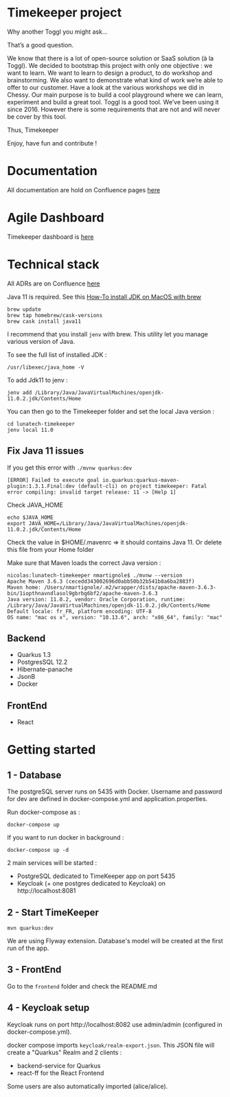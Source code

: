 # Timekeeper project

Why another Toggl you might ask… 

That’s a good question.

We know that there is a lot of open-source solution or SaaS solution (à la Toggl). We decided to bootstrap this project with only one objective : we want to learn.
We want to learn to design a product, to do workshop and brainstorming. We also want to demonstrate what kind of work we’re able to offer to our customer. Have a look at the various workshops we did in Chessy. 
Our main purpose is to build a cool playground where we can learn, experiment and build a great tool. 
Toggl is a good tool. We’ve been using it since 2016. However there is some requirements that are not and will never be cover by this tool.

Thus, Timekeeper

Enjoy, have fun and contribute ! 

# Documentation 

All documentation are hold on Confluence pages [here](https://lunatech.atlassian.net/wiki/spaces/INTRANET/pages/1609695253/Timekeeper)

# Agile Dashboard

Timekeeper dashboard is [here](https://lunatechfr.myjetbrains.com/youtrack/issues/TK)

# Technical stack 

All ADRs are on Confluence [here](https://lunatech.atlassian.net/wiki/spaces/INTRANET/pages/1686077447/Technical+architecture#Architecture-decision-records)

Java 11 is required. 
See this [How-To install JDK on MacOS with brew](https://medium.com/w-logs/installing-java-11-on-macos-with-homebrew-7f73c1e9fadf)

    brew update
    brew tap homebrew/cask-versions
    brew cask install java11

I recommend that you install `jenv` with brew. This utility let you manage various version of Java.

To see the full list of installed JDK : 

    /usr/libexec/java_home -V
    
To add Jdk11 to jenv : 

    jenv add /Library/Java/JavaVirtualMachines/openjdk-11.0.2.jdk/Contents/Home
    
You can then go to the Timekeeper folder and set the local Java version : 

    cd lunatech-timekeeper
    jenv local 11.0
                
## Fix Java 11 issues

If you get this error with `./mvnw quarkus:dev`
                
    [ERROR] Failed to execute goal io.quarkus:quarkus-maven-plugin:1.3.1.Final:dev (default-cli) on project timekeeper: Fatal error compiling: invalid target release: 11 -> [Help 1]

Check JAVA_HOME

    echo $JAVA_HOME
    export JAVA_HOME=/Library/Java/JavaVirtualMachines/openjdk-11.0.2.jdk/Contents/Home

Check the value in $HOME/.mavenrc => it should contains Java 11. Or delete this file from your Home folder

Make sure that Maven loads the correct Java version :

    nicolas:lunatech-timekeeper nmartignole$ ./mvnw --version
    Apache Maven 3.6.3 (cecedd343002696d0abb50b32b541b8a6ba2883f)
    Maven home: /Users/nmartignole/.m2/wrapper/dists/apache-maven-3.6.3-bin/1iopthnavndlasol9gbrbg6bf2/apache-maven-3.6.3
    Java version: 11.0.2, vendor: Oracle Corporation, runtime: /Library/Java/JavaVirtualMachines/openjdk-11.0.2.jdk/Contents/Home
    Default locale: fr_FR, platform encoding: UTF-8
    OS name: "mac os x", version: "10.13.6", arch: "x86_64", family: "mac"

## Backend 

- Quarkus 1.3
- PostgresSQL 12.2
- Hibernate-panache
- JsonB
- Docker

## FrontEnd

- React

# Getting started

## 1 - Database

The postgreSQL server runs on 5435 with Docker. Username and password for dev are defined in docker-compose.yml and application.properties.

Run docker-compose as :

    docker-compose up 
    
If you want to run docker in background : 

    docker-compose up -d    
    
2 main services will be started :

- PostgreSQL dedicated to TimeKeeper app on port 5435 
- Keycloak (+ one postgres dedicated to Keycloak) on http://localhost:8081

## 2 - Start TimeKeeper

    mvn quarkus:dev
    
We are using Flyway extension. Database's model will be created at the first run of the app.

## 3 - FrontEnd   

Go to the `frontend` folder and check the README.md

## 4 - Keycloak setup

Keycloak runs on port http://localhost:8082 use admin/admin (configured in docker-compose.yml).

docker compose imports `keycloak/realm-export.json`. This JSON file will create a "Quarkus" Realm and 2 clients : 
- backend-service for Quarkus
- react-ff for the React Frontend

Some users are also automatically imported (alice/alice).





